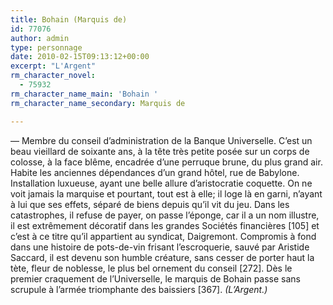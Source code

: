 ```yaml
---
title: Bohain (Marquis de)
id: 77076
author: admin
type: personnage
date: 2010-02-15T09:13:12+00:00
excerpt: "L'Argent"
rm_character_novel:
  - 75932
rm_character_name_main: 'Bohain '
rm_character_name_secondary: Marquis de

---
```

— Membre du conseil d&rsquo;administration de la Banque Universelle. C&rsquo;est un beau vieillard de soixante ans, à la tête très petite posée sur un corps de colosse, à la face blême, encadrée d&rsquo;une perruque brune, du plus grand air. Habite les anciennes dépendances d&rsquo;un grand hôtel, rue de Babylone. Installation luxueuse, ayant une belle allure d&rsquo;aristocratie coquette. On ne voit jamais la marquise et pourtant, tout est à elle; il loge là en garni, n&rsquo;ayant à lui que ses effets, séparé de biens depuis qu&rsquo;il vit du jeu. Dans les catastrophes, il refuse de payer, on passe l&rsquo;éponge, car il a un nom illustre, il est extrêmement décoratif dans les grandes Sociétés financières [105] et c&rsquo;est à ce titre qu&rsquo;il appartient au syndicat, Daigremont. Compromis à fond dans une histoire de pots-de-vin frisant l&rsquo;escroquerie, sauvé par Aristide Saccard, il est devenu son humble créature, sans cesser de porter haut la tète, fleur de noblesse, le plus bel ornement du conseil [272]. Dès le premier craquement de l&rsquo;Universelle, le marquis de Bohain passe sans scrupule à l&rsquo;armée triomphante des baissiers [367]. _(L&rsquo;Argent.)_